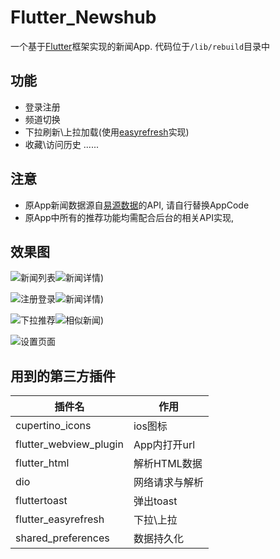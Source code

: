 # Flutter_Newshub

一个基于[Flutter](https://flutter.dev/)框架实现的新闻App.
代码位于`/lib/rebuild`目录中
## 功能
- 登录注册
- 频道切换
- 下拉刷新\上拉加载(使用[easyrefresh](https://github.com/xuelongqy/flutter_easyrefresh)实现)
- 收藏\访问历史
......


## 注意
- 原App新闻数据源自[易源数据](https://market.aliyun.com/products/57126001/cmapi011150.html#sku=yuncode515000003)的API, 请自行替换AppCode
- 原App中所有的推荐功能均需配合后台的相关API实现,

## 效果图
![新闻列表](https://pic-1253509712.cos.ap-shanghai.myqcloud.com/%E6%96%B0%E9%97%BB%E5%88%97%E8%A1%A8.gif)![新闻详情](https://pic-1253509712.cos.ap-shanghai.myqcloud.com/%E6%96%B0%E9%97%BB%E8%AF%A6%E6%83%85.gif))

![注册登录](https://pic-1253509712.cos.ap-shanghai.myqcloud.com/%E6%B3%A8%E5%86%8C.gif)![新闻详情](https://pic-1253509712.cos.ap-shanghai.myqcloud.com/%E6%94%B6%E8%97%8F.gif))

![下拉推荐](https://pic-1253509712.cos.ap-shanghai.myqcloud.com/%E4%B8%AA%E6%80%A7%E5%8C%96%E6%8E%A8%E8%8D%90.gif)![相似新闻](https://pic-1253509712.cos.ap-shanghai.myqcloud.com/%E6%8C%89%E6%96%B0%E9%97%BB%E6%8E%A8%E8%8D%90.gif))


![设置页面](https://pic-1253509712.cos.ap-shanghai.myqcloud.com/%E8%AE%BE%E7%BD%AE%E9%A1%B5%E9%9D%A2.gif)


## 用到的第三方插件
插件名 | 作用 | 
-|- | 
cupertino_icons | ios图标 |
flutter_webview_plugin| App内打开url |
flutter_html | 解析HTML数据 | 
dio | 网络请求与解析 | 
fluttertoast | 弹出toast | 
flutter_easyrefresh | 下拉\上拉 | 
shared_preferences | 数据持久化 | 


